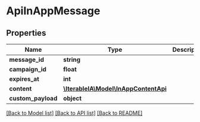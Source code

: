 # ApiInAppMessage

## Properties
Name | Type | Description | Notes
------------ | ------------- | ------------- | -------------
**message_id** | **string** |  | 
**campaign_id** | **float** |  | [optional] 
**expires_at** | **int** |  | [optional] 
**content** | [**\IterableIA\Model\InAppContentApi**](InAppContentApi.md) |  | 
**custom_payload** | **object** |  | [optional] 

[[Back to Model list]](../../README.md#documentation-for-models) [[Back to API list]](../../README.md#documentation-for-api-endpoints) [[Back to README]](../../README.md)

